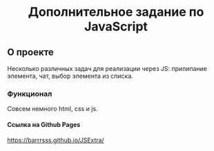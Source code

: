 <h1 align="center">Дополнительное задание по JavaScript</h1>

## О проекте

Несколько различных задач для реализации через JS: прилипание элемента, чат, выбор элемента из списка.

### Функционал

Совсем немного html, css и js. 

#### Ссылка на Github Pages
https://barrrsss.github.io/JSExtra/
